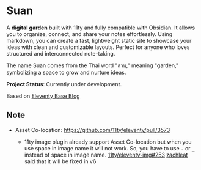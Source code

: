 # Suan

A **digital garden** built with 11ty and fully compatible with Obsidian. It allows you to organize, connect, and share your notes effortlessly. Using markdown, you can create a fast, lightweight static site to showcase your ideas with clean and customizable layouts. Perfect for anyone who loves structured and interconnected note-taking.

The name Suan comes from the Thai word "สวน," meaning "garden," symbolizing a space to grow and nurture ideas.

**Project Status**: Currently under development.

Based on [Eleventy Base Blog](https://github.com/11ty/eleventy-base-blog)

## Note

- Asset Co-location: https://github.com/11ty/eleventy/pull/3573

  - 11ty image plugin already support Asset Co-location but when you use space in image name it will not work. So, you have to use `-` or `_` instead of space in image name. [11ty/eleventy-img#253](https://github.com/11ty/eleventy-img/issues/253) [zachleat](https://github.com/zachleat) said that it will be fixed in v6
